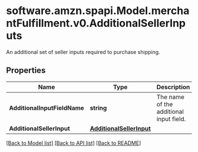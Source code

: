# software.amzn.spapi.Model.merchantFulfillment.v0.AdditionalSellerInputs
An additional set of seller inputs required to purchase shipping.

## Properties

Name | Type | Description | Notes
------------ | ------------- | ------------- | -------------
**AdditionalInputFieldName** | **string** | The name of the additional input field. | 
**AdditionalSellerInput** | [**AdditionalSellerInput**](AdditionalSellerInput.md) |  | 

[[Back to Model list]](../README.md#documentation-for-models) [[Back to API list]](../README.md#documentation-for-api-endpoints) [[Back to README]](../README.md)

